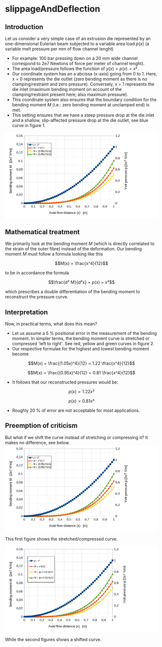 # slippageAndDeflection
## Introduction
Let us consider a very simple case of an extrusion die represented by an one-dimensional Eulerian beam subjected to a variable area load $p(x)$ (a variable melt pressure per mm of flow channel lenght)
* For example: 100 bar pressing down on a 20 mm wide channel correspond to 2e7 Newtons of force per meter of channel lenght).
* The area load/pressure follows the function of $y(x) = p(x) = x²$. 
* Our coordinate system has an a abcissa (x-axis) going from 0 to 1. Here, x = 0 represents the die outlet (zero bending moment as there is no clamping/restraint and zero pressure). Conversely, x = 1 represents the die inlet (maximum bending moment on account of the clamping/restraint present here; also maximum pressure).
* This coordinate system also ensures that the boundary condition for the bending moment $M$ (i.e.: zero bending moment at unclamped end) is met.
* This setting ensures that we have a steep pressure drop at the die inlet and a shallow, slip-affected pressure drop at the die outlet, see blue curve in figure 1.

  

![figure1](https://github.com/malteschoen/slippageAndDeflection/blob/main/media/figure1.png)

## Mathematical treatment
We primarily look at the bending moment $M$ (which is directly correlated to the strain of the outer fibre) instead of the deformation. Our bending moment $M$ must follow a formula looking like this
```math
M(x) =   \frac{x^4}{12}
```

to be in accordance the formula 
```math
\frac{d² M}{d²x}  = p(x) = x²
```
which prescribes a double differentiation of the bending moment to reconstruct the pressure curve.

## Interpretation
Now, in practical terms, what does this mean?
* Let us assume a 5 % positional error in the measurement of the bending moment. In simpler terms, the bending moment curve is stretched or compressed 'left to right'. See red, yellow and green curves in figure 2.
*  Our respective formulae for the highest and lowest bending moment become
 ```math
M(x) =   \frac{(1.05x)^4}{12} = 1.22 \frac{x^4}{12}
```
 ```math
M(x) =   \frac{(0.95x)^4}{12} = 0.81 \frac{x^4}{12}
```

* It follows that our reconstructed pressures would be:
```math
p(x) =   1.22x² 
```
 ```math
p(x) =   0.81x²
```
* Roughly 20 % of error are not acceptable for most applications.

## Preemption of criticism

But what if we shift the curve instead of stretching or compressing it? It makes no difference, see below.
![figure1](https://github.com/malteschoen/slippageAndDeflection/blob/main/media/figure1.png)

This first figure shows the stretched/compressed curve.

![figure2](https://github.com/malteschoen/slippageAndDeflection/blob/main/media/figure_2.png)

While the second figures shows a shifted curve.
